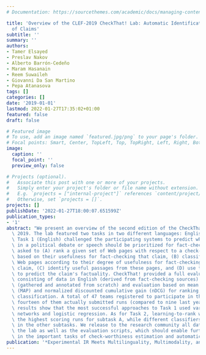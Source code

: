 ```yaml
---
# Documentation: https://sourcethemes.com/academic/docs/managing-content/

title: 'Overview of the CLEF-2019 CheckThat! Lab: Automatic Identification and Verification
  of Claims'
subtitle: ''
summary: ''
authors:
- Tamer Elsayed
- Preslav Nakov
- Alberto Barrón-Cedeño
- Maram Hasanain
- Reem Suwaileh
- Giovanni Da San Martino
- Pepa Atanasova
tags: []
categories: []
date: '2019-01-01'
lastmod: 2022-01-27T17:35:02+01:00
featured: false
draft: false

# Featured image
# To use, add an image named `featured.jpg/png` to your page's folder.
# Focal points: Smart, Center, TopLeft, Top, TopRight, Left, Right, BottomLeft, Bottom, BottomRight.
image:
  caption: ''
  focal_point: ''
  preview_only: false

# Projects (optional).
#   Associate this post with one or more of your projects.
#   Simply enter your project's folder or file name without extension.
#   E.g. `projects = ["internal-project"]` references `content/project/deep-learning/index.md`.
#   Otherwise, set `projects = []`.
projects: []
publishDate: '2022-01-27T18:00:07.651599Z'
publication_types:
- '1'
abstract: "We present an overview of the second edition of the CheckThat! Lab at CLEF\
  \ 2019. The lab featured two tasks in two different languages: English and Arabic.\
  \ Task 1 (English) challenged the participating systems to predict which claims\
  \ in a political debate or speech should be prioritized for fact-checking.  2 (Arabic)\
  \ asked to (A) rank a given set of Web pages with respect to a check-worthy claim\
  \ based on their usefulness for fact-checking that claim, (B) classify these same\
  \ Web pages according to their degree of usefulness for fact-checking the target\
  \ claim, (C) identify useful passages from these pages, and (D) use the useful pages\
  \ to predict the claim's factuality. CheckThat! provided a full evaluation framework,\
  \ consisting of data in English (derived from fact-checking sources) and Arabic\
  \ (gathered and annotated from scratch) and evaluation based on mean average precision\
  \ (MAP) and normalized discounted cumulative gain (nDCG) for ranking, and F1for\
  \ classification. A total of 47 teams registered to participate in this lab, and\
  \ fourteen of them actually submitted runs (compared to nine last year). The evaluation\
  \ results show that the most successful approaches to Task 1 used various neural\
  \ networks and logistic regression. As for Task 2, learning-to-rank was used by\
  \ the highest scoring runs for subtask A, while different classifiers were used\
  \ in the other subtasks. We release to the research community all datasets from\
  \ the lab as well as the evaluation scripts, which should enable further research\
  \ in the important tasks of check-worthiness estimation and automatic claim verification."
publication: '*Experimental IR Meets Multilinguality, Multimodality, and Interaction*'
---
```

